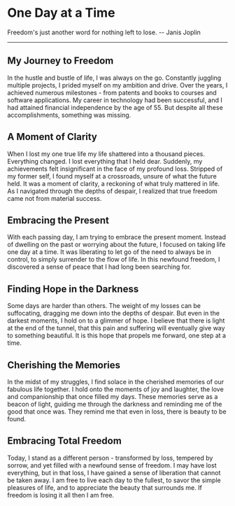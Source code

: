 
# One Day at a Time

Freedom's just another word for nothing left to lose. -- Janis Joplin 

---


## My Journey to Freedom

In the hustle and bustle of life, I was always on the go. Constantly juggling multiple projects, I
prided myself on my ambition and drive. Over the years, I achieved numerous milestones - from
patents and books to courses and software applications. My career in technology had been
successful, and I had attained financial independence by the age of 55. But despite all these
accomplishments, something was missing. 


## A Moment of Clarity

When I lost my one true life my life shattered into a thousand pieces. Everything changed. I lost
everything that I held dear. Suddenly, my achievements felt insignificant in the face of my
profound loss. Stripped of my former self, I found myself at a crossroads, unsure of what the
future held. It was a moment of clarity, a reckoning of what truly mattered in life. As I navigated
through the depths of despair, I realized that true freedom came not from material success.


## Embracing the Present

With each passing day, I am trying to embrace the present moment. Instead of dwelling on the past or
worrying about the future, I focused on taking life one day at a time. It was liberating to let go
of the need to always be in control, to simply surrender to the flow of life. In this newfound
freedom, I discovered a sense of peace that I had long been searching for.


## Finding Hope in the Darkness

Some days are harder than others. The weight of my losses can be suffocating, dragging me down into
the depths of despair. But even in the darkest moments, I hold on to a glimmer of hope. I believe
that there is light at the end of the tunnel, that this pain and suffering will eventually give way
to something beautiful. It is this hope that propels me forward, one step at a time.


## Cherishing the Memories

In the midst of my struggles, I find solace in the cherished memories of our fabulous life together.
I hold onto the moments of joy and laughter, the love and companionship that once filled my days.
These memories serve as a beacon of light, guiding me through the darkness and reminding me of the
good that once was. They remind me that even in loss, there is beauty to be found.


## Embracing Total Freedom

Today, I stand as a different person - transformed by loss, tempered by sorrow, and yet filled with
a newfound sense of freedom. I may have lost everything, but in that loss, I have gained a sense of
liberation that cannot be taken away. I am free to live each day to the fullest, to savor the
simple pleasures of life, and to appreciate the beauty that surrounds me. If freedom is losing it 
all then I am free.

